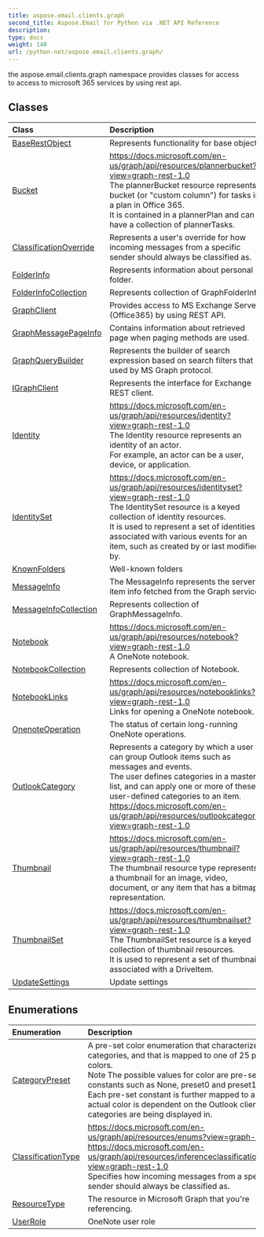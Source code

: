 ```yaml
---
title: aspose.email.clients.graph
second_title: Aspose.Email for Python via .NET API Reference
description: 
type: docs
weight: 140
url: /python-net/aspose.email.clients.graph/
---
```



the aspose.email.clients.graph namespace provides classes for access<br/>            to access to microsoft 365 services by using rest api.

## Classes
| Class | Description |
| :- | :- |
|[BaseRestObject](/python-net/aspose.email.clients.graph/baserestobject/)|Represents functionality for base object.|
|[Bucket](/python-net/aspose.email.clients.graph/bucket/)|https://docs.microsoft.com/en-us/graph/api/resources/plannerbucket?view=graph-rest-1.0<br/>            The plannerBucket resource represents a bucket (or "custom column") for tasks in a plan in Office 365. <br/>            It is contained in a plannerPlan and can have a collection of plannerTasks.|
|[ClassificationOverride](/python-net/aspose.email.clients.graph/classificationoverride/)|Represents a user's override for how incoming messages from a specific sender should always be classified as.|
|[FolderInfo](/python-net/aspose.email.clients.graph/folderinfo/)|Represents information about personal folder.|
|[FolderInfoCollection](/python-net/aspose.email.clients.graph/folderinfocollection/)|Represents collection of GraphFolderInfo.|
|[GraphClient](/python-net/aspose.email.clients.graph/graphclient/)|Provides access to MS Exchange Server (Office365) by using REST API.|
|[GraphMessagePageInfo](/python-net/aspose.email.clients.graph/graphmessagepageinfo/)|Contains information about retrieved page when paging methods are used.|
|[GraphQueryBuilder](/python-net/aspose.email.clients.graph/graphquerybuilder/)|Represents the builder of search expression based on search filters that used by MS Graph protocol.|
|[IGraphClient](/python-net/aspose.email.clients.graph/igraphclient/)|Represents the interface for Exchange REST client.|
|[Identity](/python-net/aspose.email.clients.graph/identity/)|https://docs.microsoft.com/en-us/graph/api/resources/identity?view=graph-rest-1.0<br/>            The Identity resource represents an identity of an actor. <br/>            For example, an actor can be a user, device, or application.|
|[IdentitySet](/python-net/aspose.email.clients.graph/identityset/)|https://docs.microsoft.com/en-us/graph/api/resources/identityset?view=graph-rest-1.0<br/>            The IdentitySet resource is a keyed collection of identity resources. <br/>            It is used to represent a set of identities associated with various events for an item, such as created by or last modified by.|
|[KnownFolders](/python-net/aspose.email.clients.graph/knownfolders/)|Well-known folders|
|[MessageInfo](/python-net/aspose.email.clients.graph/messageinfo/)|The MessageInfo represents the server item info fetched from the Graph service.|
|[MessageInfoCollection](/python-net/aspose.email.clients.graph/messageinfocollection/)|Represents collection of GraphMessageInfo.|
|[Notebook](/python-net/aspose.email.clients.graph/notebook/)|https://docs.microsoft.com/en-us/graph/api/resources/notebook?view=graph-rest-1.0<br/>            A OneNote notebook.|
|[NotebookCollection](/python-net/aspose.email.clients.graph/notebookcollection/)|Represents collection of Notebook.|
|[NotebookLinks](/python-net/aspose.email.clients.graph/notebooklinks/)|https://docs.microsoft.com/en-us/graph/api/resources/notebooklinks?view=graph-rest-1.0<br/>            Links for opening a OneNote notebook.|
|[OnenoteOperation](/python-net/aspose.email.clients.graph/onenoteoperation/)|The status of certain long-running OneNote operations.|
|[OutlookCategory](/python-net/aspose.email.clients.graph/outlookcategory/)|Represents a category by which a user can group Outlook items such as messages and events. <br/>            The user defines categories in a master list, and can apply one or more of these user-defined categories to an item.<br/>            https://docs.microsoft.com/en-us/graph/api/resources/outlookcategory?view=graph-rest-1.0|
|[Thumbnail](/python-net/aspose.email.clients.graph/thumbnail/)|https://docs.microsoft.com/en-us/graph/api/resources/thumbnail?view=graph-rest-1.0<br/>            The thumbnail resource type represents a thumbnail for an image, video, document, or any item that has a bitmap representation.|
|[ThumbnailSet](/python-net/aspose.email.clients.graph/thumbnailset/)|https://docs.microsoft.com/en-us/graph/api/resources/thumbnailset?view=graph-rest-1.0<br/>            The ThumbnailSet resource is a keyed collection of thumbnail resources. <br/>            It is used to represent a set of thumbnails associated with a DriveItem.|
|[UpdateSettings](/python-net/aspose.email.clients.graph/updatesettings/)|Update settings|
## Enumerations
| Enumeration | Description |
| :- | :- |
|[CategoryPreset](/python-net/aspose.email.clients.graph/categorypreset/)|A pre-set color enumeration that characterizes a categories, and that is mapped to one of 25 predefined colors. <br/>            Note The possible values for color are pre-set constants such as None, preset0 and preset1.<br/>            Each pre-set constant is further mapped to a color; the actual color is dependent on the Outlook client that the categories are being displayed in.|
|[ClassificationType](/python-net/aspose.email.clients.graph/classificationtype/)|https://docs.microsoft.com/en-us/graph/api/resources/enums?view=graph-rest-1.0<br/>            https://docs.microsoft.com/en-us/graph/api/resources/inferenceclassificationoverride?view=graph-rest-1.0<br/>            Specifies how incoming messages from a specific sender should always be classified as.|
|[ResourceType](/python-net/aspose.email.clients.graph/resourcetype/)|The resource in Microsoft Graph that you're referencing.|
|[UserRole](/python-net/aspose.email.clients.graph/userrole/)|OneNote user role|
